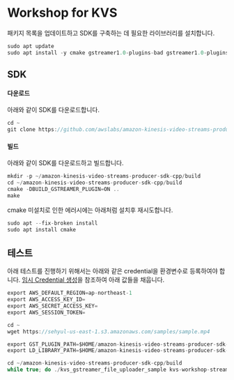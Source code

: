 # Workshop for KVS

패키지 목록을 업데이트하고 SDK를 구축하는 데 필요한 라이브러리를 설치합니다.

```c
sudo apt update
sudo apt install -y cmake gstreamer1.0-plugins-bad gstreamer1.0-plugins-good gstreamer1.0-plugins-ugly gstreamer1.0-tools libgstreamer-plugins-base1.0-dev
```

## SDK 

#### 다운로드

아래와 같이 SDK를 다운로드합니다. 

```c
cd ~
git clone https://github.com/awslabs/amazon-kinesis-video-streams-producer-sdk-cpp.git
```

#### 빌드

아래와 같이 SDK를 다운로드하고 빌드합니다. 

```c
mkdir -p ~/amazon-kinesis-video-streams-producer-sdk-cpp/build
cd ~/amazon-kinesis-video-streams-producer-sdk-cpp/build
cmake -DBUILD_GSTREAMER_PLUGIN=ON ..
make
```

cmake 미설치로 인한 에러시에는 아래처럼 설치후 재시도합니다.

```c
sudo apt --fix-broken install
sudo apt install cmake
```

## 테스트

아래 테스트를 진행하기 위해서는 아래와 같은 credential을 환경변수로 등록하여야 합니다. [임시 Credential 생성](https://github.com/kyopark2014/aws-security-token-service/blob/main/credential-using-aws-cli.md#iam-role-%EC%83%9D%EC%84%B1)을 참조하여 아래 값들을 채웁니다. 

```c
export AWS_DEFAULT_REGION=ap-northeast-1
export AWS_ACCESS_KEY_ID=
export AWS_SECRET_ACCESS_KEY=
export AWS_SESSION_TOKEN=
```

```c
cd ~
wget https://sehyul-us-east-1.s3.amazonaws.com/samples/sample.mp4
```

```c
export GST_PLUGIN_PATH=$HOME/amazon-kinesis-video-streams-producer-sdk-cpp/build
export LD_LIBRARY_PATH=$HOME/amazon-kinesis-video-streams-producer-sdk-cpp/open-source/local/lib

cd ~/amazon-kinesis-video-streams-producer-sdk-cpp/build
while true; do ./kvs_gstreamer_file_uploader_sample kvs-workshop-stream ~/sample.mp4 $(date +%s) audio-video && sleep 10s; done

```




